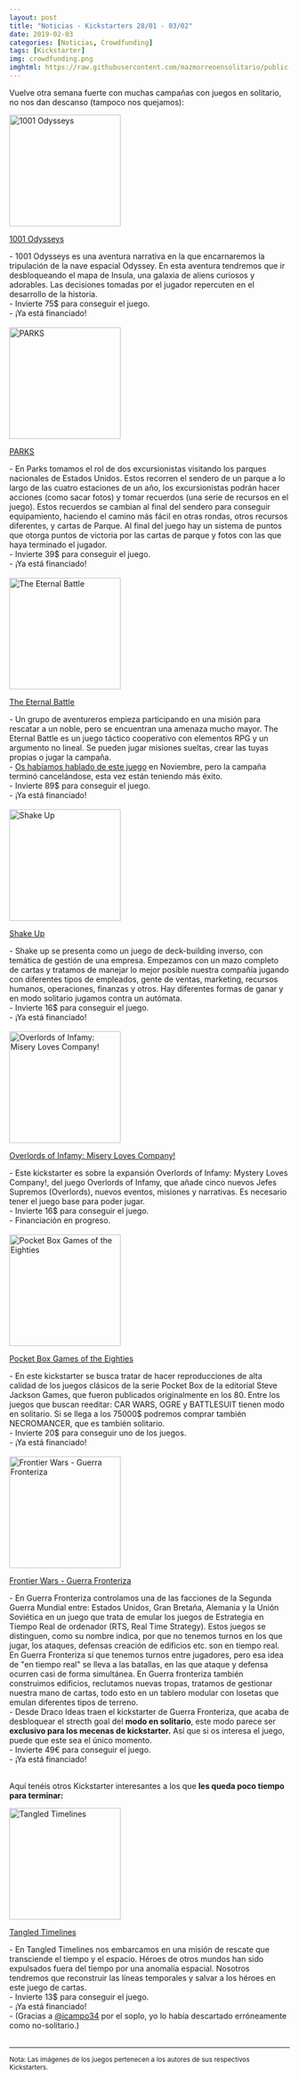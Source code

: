 ```yaml
---
layout: post
title: "Noticias - Kickstarters 28/01 - 03/02"
date: 2019-02-03
categories: [Noticias, Crowdfunding]
tags: [Kickstarter]
img: crowdfunding.png
imghtml: https://raw.githubusercontent.com/mazmorreoensolitario/public-images/master/crowdfunding/crowdfunding-19-0128-0203.jpg
---
```


Vuelve otra semana fuerte con muchas campañas con juegos en solitario, no nos
 dan descanso (tampoco nos quejamos):

<div class="row">
    <div class="col-md-3">
        <img width="200" height="200"
            src="https://ksr-ugc.imgix.net/assets/023/796/337/ce65e9910336634ca4814e7df2efc244_original.jpg?ixlib=rb-1.1.0&w=680&fit=max&v=1547589053&auto=format&gif-q=50&q=92&s=2c86550abf8d90143750fb64e1389096"
        class="img-thumbnail" alt="1001 Odysseys">
    </div>
    <div class="col-md-9">
        <p>
            <a
            href="https://www.kickstarter.com/projects/asmadigames/1001-odysseys?ref=mazmorreoensolitario">
           1001 Odysseys</a>
        </p>
         - 1001 Odysseys es una aventura narrativa en la que encarnaremos la
          tripulación de la nave espacial Odyssey. En esta aventura tendremos
          que ir desbloqueando el mapa de Insula, una galaxia de aliens
          curiosos y adorables. Las decisiones tomadas por el jugador
          repercuten en el desarrollo de la historia.
          <br>
          - Invierte 75$ para conseguir el juego.
          <br>
          - ¡Ya está financiado!
    </div>
</div>
<br>

<div class="row">
    <div class="col-md-3">
        <img width="200" height="200"
            src="https://ksr-ugc.imgix.net/assets/024/015/626/34ab4a559cb75a00e6b8f37323ea3e3d_original.jpg?ixlib=rb-1.1.0&w=680&fit=max&v=1549512620&auto=format&gif-q=50&q=92&s=0bc995753c7012940023905ca6a52ee4"
        class="img-thumbnail" alt="PARKS">
    </div>
    <div class="col-md-9">
        <p>
            <a
            href="https://www.kickstarter.com/projects/keymastergames/parks-the-board-game?ref=mazmorreoensolitario">
           PARKS</a>
        </p>
         - En Parks tomamos el rol de dos excursionistas visitando los parques
          nacionales de Estados Unidos. Estos recorren el sendero de un parque
          a lo largo de las cuatro estaciones de un año, los excursionistas
          podrán hacer acciones (como sacar fotos) y tomar recuerdos (una serie
          de recursos en el juego). Estos recuerdos se cambian al final del
          sendero para conseguir equipamiento, haciendo el camino más fácil en
          otras rondas, otros recursos diferentes, y cartas de Parque. Al final
          del juego hay un sistema de puntos que otorga puntos de victoria por
          las cartas de parque y fotos con las que haya terminado el jugador.
          <br>
          - Invierte 39$ para conseguir el juego.
          <br>
          - ¡Ya está financiado!
    </div>
</div>
<br>

<div class="row">
    <div class="col-md-3">
        <img width="200" height="200"
            src="https://ksr-ugc.imgix.net/assets/023/912/407/6d5def343a6fadbe06e019dc8c5fa94d_original.png?ixlib=rb-1.1.0&w=680&fit=max&v=1548681503&auto=format&gif-q=50&lossless=true&s=1cb792cd4a8ab58535ff1bc1b4570457"
        class="img-thumbnail" alt="The Eternal Battle">
    </div>
    <div class="col-md-9">
        <p>
            <a
            href="https://www.kickstarter.com/projects/1708191831/the-eternal-battle-0?ref=mazmorreoensolitario">
           The Eternal Battle</a>
        </p>
         - Un grupo de aventureros empieza participando en una misión para
          rescatar a un noble, pero se encuentran una amenaza mucho mayor. The
          Eternal Battle es un juego táctico cooperativo con elementos RPG y un
          argumento no lineal. Se pueden jugar misiones sueltas, crear las
          tuyas propias o jugar la campaña.
          <br>
          - <a
          href="{{site.baseurl}}/2018/11/29/noticias-crowdfunding-1109-1129/">
          Os habíamos hablado de este juego</a> en Noviembre, pero la campaña
          terminó cancelándose, esta vez están teniendo más éxito.
          <br>
          - Invierte 89$ para conseguir el juego.
          <br>
          - ¡Ya está financiado!
    </div>
</div>
<br>

<div class="row">
    <div class="col-md-3">
        <img width="200" height="200"
            src="https://ksr-ugc.imgix.net/assets/023/924/090/02c4ecf814128f730ada7bef5df27a2c_original.png?ixlib=rb-1.1.0&w=680&fit=max&v=1548763660&auto=format&gif-q=50&lossless=true&s=c879a585e98b9e9fa02671393d05a4e7"
        class="img-thumbnail" alt="Shake Up">
    </div>
    <div class="col-md-9">
        <p>
            <a
            href="https://www.kickstarter.com/projects/1898315323/shake-up-the-reverse-deck-building-office-card-gam?ref=mazmorreoensolitario">
           Shake Up</a>
        </p>
         - Shake up se presenta como un juego de deck-building inverso, con
          temática de gestión de una empresa. Empezamos con un mazo completo de
          cartas y tratamos de manejar lo mejor posible nuestra compañía
          jugando con diferentes tipos de empleados, gente de ventas,
          marketing, recursos humanos, operaciones, finanzas y otros. Hay
          diferentes formas de ganar y en modo solitario jugamos contra un
          autómata.
          <br>
          - Invierte 16$ para conseguir el juego.
          <br>
          - ¡Ya está financiado!
    </div>
</div>
<br>

<div class="row">
    <div class="col-md-3">
        <img width="200" height="200"
            src="https://ksr-ugc.imgix.net/assets/023/946/062/386c60247c251635b343f23dbdf25677_original.jpg?ixlib=rb-1.1.0&w=680&fit=max&v=1548917454&auto=format&gif-q=50&q=92&s=90ca139c64b162893200604e1a92383a"
        class="img-thumbnail" alt="Overlords of Infamy: Misery Loves Company!">
    </div>
    <div class="col-md-9">
        <p>
            <a
            href="https://www.kickstarter.com/projects/obscurereference/overlords-of-infamy-misery-loves-company?ref=mazmorreoensolitario">
           Overlords of Infamy: Misery Loves Company!</a>
        </p>
         - Este kickstarter es sobre la expansión Overlords of Infamy: Mystery
          Loves Company!, del juego Overlords of Infamy, que añade cinco nuevos
          Jefes Supremos (Overlords), nuevos eventos, misiones y narrativas.
          Es necesario tener el juego base para poder jugar.
          <br>
          - Invierte 16$ para conseguir el juego.
          <br>
          - Financiación en progreso.
    </div>
</div>
<br>

<div class="row">
    <div class="col-md-3">
        <img width="200" height="200"
            src="https://ksr-ugc.imgix.net/assets/023/286/461/2f2e2fdc2049e997d984d8c81a699206_original.png?ixlib=rb-1.1.0&crop=faces&w=1024&h=576&fit=crop&v=1542366695&auto=format&frame=1&q=92&s=d17fad9d9f9a7b99d1a2d934aee9be24"
        class="img-thumbnail" alt="Pocket Box Games of the Eighties">
    </div>
    <div class="col-md-9">
        <p>
            <a
            href="https://www.kickstarter.com/projects/sjgames/pocket-box-games-of-the-eighties?ref=mazmorreoensolitario">
           Pocket Box Games of the Eighties</a>
        </p>
         - En este kickstarter se busca tratar de hacer reproducciones de alta
          calidad de los juegos clásicos de la serie Pocket Box de la editorial
          Steve Jackson Games, que fueron publicados originalmente en los 80.
          Entre los juegos que buscan
          reeditar: CAR WARS, OGRE y BATTLESUIT tienen modo en solitario. Si se
          llega a los 75000$ podremos comprar también NECROMANCER, que es
          también solitario.
          <br>
          - Invierte 20$ para conseguir uno de los juegos.
          <br>
          - ¡Ya está financiado!
    </div>
</div>
<br>

<div class="row">
    <div class="col-md-3">
        <img width="200" height="200"
            src="https://ksr-ugc.imgix.net/assets/023/571/685/ea762f0c0bc93f2d9f633ef0589d6c88_original.jpg?ixlib=rb-1.1.0&w=680&fit=max&v=1544971445&auto=format&gif-q=50&q=92&s=c77403327150e545e57f3f535a6d9a91"
        class="img-thumbnail" alt="Frontier Wars - Guerra Fronteriza">
    </div>
    <div class="col-md-9">
        <p>
            <a
            href="https://www.kickstarter.com/projects/dracoideas/frontier-wars-the-board-game?ref=mazmorreoensolitario">
           Frontier Wars - Guerra Fronteriza</a>
        </p>
          - En Guerra Fronteriza controlamos una de las facciones de la Segunda
          Guerra Mundial entre: Estados Unidos, Gran Bretaña, Alemania y la
          Unión Soviética en un juego que trata de emular los juegos de
          Estrategia en Tiempo Real de ordenador (RTS, Real Time Strategy).
          Estos juegos se distinguen, como su nombre indica, por que no tenemos
          turnos en los que jugar, los ataques, defensas creación de edificios
          etc. son en tiempo real. En Guerra Fronteriza sí que tenemos turnos
          entre jugadores, pero esa idea de "en tiempo real" se lleva a las
          batallas, en las que ataque y defensa ocurren casi de forma
          simultánea. En Guerra fronteriza también construimos edificios,
          reclutamos nuevas tropas, tratamos de gestionar nuestra mano de
          cartas, todo esto en un tablero modular con losetas que emulan
          diferentes tipos de terreno.
          <br>
          - Desde Draco Ideas traen el kickstarter de Guerra Fronteriza, que
          acaba de desbloquear el strecth goal del <strong>modo en
          solitario</strong>, este modo parece ser <strong>exclusivo para los
          mecenas de kickstarter.</strong>
          Así que si os interesa el juego, puede que este sea el único momento.
          <br>
          - Invierte 49€ para conseguir el juego.
          <br>
          - ¡Ya está financiado!
    </div>
</div>
<br>

Aquí tenéis otros Kickstarter interesantes a los que **les queda poco tiempo
para terminar:**

<div class="row">
    <div class="col-md-3">
        <img width="200" height="200"
            src="https://ksr-ugc.imgix.net/assets/023/820/891/a6a97c8aad08a712be2ae7b1db1e643f_original.png?ixlib=rb-1.1.0&w=680&fit=max&v=1547790914&auto=format&gif-q=50&lossless=true&s=e411ab0a4255bf6f9983650b77f00cb8"
        class="img-thumbnail" alt="Tangled Timelines">
    </div>
    <div class="col-md-9">
        <p>
            <a
            href="https://www.kickstarter.com/projects/dzayas/tangled-timelines?ref=mazmorreoensolitario">
           Tangled Timelines</a>
        </p>
         - En Tangled Timelines nos embarcamos en una misión de rescate que
          transciende el tiempo y el espacio. Héroes de otros mundos han sido
          expulsados fuera del tiempo por una anomalía espacial. Nosotros
          tendremos que reconstruir las líneas temporales y salvar a los héroes
          en este juego de cartas.
          <br>
          - Invierte 13$ para conseguir el juego.
          <br>
          - ¡Ya está financiado!
          <br>
          - (Gracias a <a href="https://twitter.com/icampo34">@icampo34</a> por
            el soplo, yo lo había descartado erróneamente como no-solitario.)
    </div>
</div>
<br>


<hr>

<small>Nota: Las imágenes de los juegos pertenecen a los autores de sus
respectivos Kickstarters.</small>
